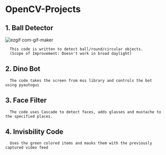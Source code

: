 
# OpenCV-Projects

## 1. Ball Detector

![ezgif com-gif-maker](https://user-images.githubusercontent.com/69965983/95767844-00717380-0cd3-11eb-8f3c-07db32d08778.gif)


      This code is written to detect ball/round/circular objects. 
      (Scope of Improvement: Doesn't work in broad daylight)
## 2. Dino Bot
      
      The code takes the screen from mss library and controls the bot using pyautogui
## 3. Face Filter
      
      The code uses Cascade to detect faces, adds glasses and mustache to the specified places.
## 4. Invisbility Code
      
      Uses the green colored items and masks them with the previously captured video feed
      
      
      

